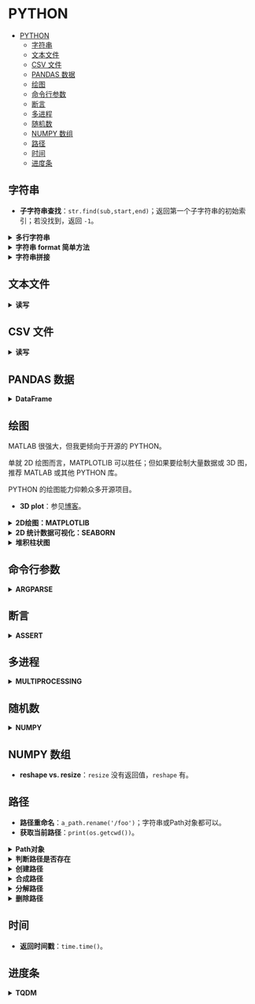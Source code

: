 # PYTHON

- [PYTHON](#python)
  - [字符串](#字符串)
  - [文本文件](#文本文件)
  - [CSV 文件](#csv-文件)
  - [PANDAS 数据](#pandas-数据)
  - [绘图](#绘图)
  - [命令行参数](#命令行参数)
  - [断言](#断言)
  - [多进程](#多进程)
  - [随机数](#随机数)
  - [NUMPY 数组](#numpy-数组)
  - [路径](#路径)
  - [时间](#时间)
  - [进度条](#进度条)

## 字符串

- **子字符串查找**：`str.find(sub,start,end)`；返回第一个子字符串的初始索引；若没找到，返回 `-1`。

<details>
<summary><b>多行字符串</b></summary>
<p>

```python
print("""Hello!
Welcome!
Goodbye!"""
)
```

```bash
Hello!
Welcome!
Goodbye!
```

尽量不要缩进，否则输出也有缩进。

</p>
</details>

<details>
<summary><b>字符串 format 简单方法</b></summary>
<p>

应该是 3.8 的新特性。

```python
name = 'Ryan'
print(f'My name is {name}.')
```

```bash
My name is Ryan.
```

</p>
</details>

<details>
<summary><b>字符串拼接</b></summary>
<p>

```python
a = 'Hello ' + 'World!'
print(a)

b = (
    'Hello '
    'World!'
    )
print(b)
```

```bash
Hello World!
Hello World!
```

注意，第二种写法没有逗号，否则就变成 tuple 了。

</p>
</details>

## 文本文件

<details>
<summary><b>读写</b></summary>
<p>

```python
fp = open("xxx.txt", 'w')
fp.write("haha\nhaha")
fp.close()
```

逐行读：

```python
while True:
    line = fp.readline()
    if not line:
        break
```

NUMPY 提供了更快的二进制读写方式：`np.fromfile(fp, dtype=np.uint8, count=block_size)`。

</p>
</details>

## CSV 文件

<details>
<summary><b>读写</b></summary>
<p>

采用一般文本文件的读取方法：

```python
import csv

csv_path = 'demo.csv'

# read
csv_fp = open(csv_path, 'r', newline='')
reader = csv.reader(csv_fp)
for line_list in reader:
    print(line_list)

# write
csv_fp = open(csv_path, 'w', newline='')
writer = csv.writer(csv_fp)
writer.writerow(['index_vid','psnr_ori','psnr_enh','dpsnr','name_vid'])

csv_fp.close()
```

使用 PANDAS 更智能。

```python
import pandas as pd

df = pd.read_csv(csv_file)
saved_column = df.column_name  # you can also use df['column_name']
```

</p>
</details>

## PANDAS 数据

<details>
<summary><b>DataFrame</b></summary>
<p>

每一列都是数据，对应一个标签。用字典表示：

```python
d = {'col1': [1, 2], 'col2': [3, 4]}
df = pd.DataFrame(data=d)
```

</p>
</details>

## 绘图

MATLAB 很强大，但我更倾向于开源的 PYTHON。

单就 2D 绘图而言，MATPLOTLIB 可以胜任；但如果要绘制大量数据或 3D 图，推荐 MATLAB 或其他 PYTHON 库。

PYTHON 的绘图能力仰赖众多开源项目。

- **3D plot**：参见[博客](https://blog.csdn.net/u014636245/article/details/82799573)。

<details>
<summary><b>2D绘图：MATPLOTLIB</b></summary>
<p>

```python
import matplotlib.pyplot as plt

plt.plot(result)

plt.title(f'dMSE, QP={qp}')
plt.xlabel('TV')
plt.ylabel('dMSE')

plt.show()

plt.savefig('demo.png')

plt.clf()  # 如果要画新图，需要清除当前内容，但保留窗口
```

参考[官方教程](https://matplotlib.org/tutorials/introductory/pyplot.html)。

</p>
</details>

<details>
<summary><b>2D 统计数据可视化：SEABORN</b></summary>
<p>

SEABORN 擅长将 2D 统计数据可视化。由于其抽象性，使得作者可以更关注数据本身，而不是代码细节。

SEABORN 的基础是 MATPLOTLIB，常用数据格式为 PANDAS。

参见：

- [概览](https://seaborn.pydata.org/index.html)
- [所有教程](https://seaborn.pydata.org/tutorial.html)
- [可接受的数据结构](https://seaborn.pydata.org/tutorial/data_structure.html)

```python
d = {'iter': val_logs['iter'], 'PSNR': val_logs['PSNR']}
df = pd.DataFrame(data=d)

sns_fig = sns.relplot(data=df, x='iter', y='PSNR')  # 绘制关系图

sns_fig.savefig('output.png')  # 保存图像
```

</p>
</details>

<details>
<summary><b>堆积柱状图</b></summary>
<p>

每次 `bar` 都建立在底层 bar 之上。

```python
plt.bar(index_lst, new_y_lst, width=3, bottom=old_y_acc_lst)
```

默认 hold，直至 `plt.show()`。

</p>
</details>

## 命令行参数

<details>
<summary><b>ARGPARSE</b></summary>
<p>

> 常规用法

- 设置长 + 短命名，注意引用时为长命名。
- 设置默认值，使用时可缺省，方便。
- 写一段话，描述参数的含义，方便理解。

```python
import argparse

parser = argparse.ArgumentParser()
parser.add_argument('-io_v', '--io_val', type=str, \
    default="disk", \
    help="IO backend for validation: (lmdb | disk*)."
    )

opts = parser.parse_args()
print(opts.io_val)

opts_dict = vars(opts)  # 转换成字典，方便 log 逐行打印
log_fp.write(opts_dict['io_val'] + '\n')
```

也可以输入列表：

```python
parser = argparse.ArgumentParser()
parser.add_argument('gpu', metavar='N', type=int, nargs='+')
args = parser.parse_args()
print(args.gpu)

python test.py 0 1 2 3
```

有时可以对参数分组（例如训练集和测试集都有相同含义的参数）：

```python
group1 = parser.add_argument_group("group 1")
group2 = parser.add_argument_group("group 2")

group1.add_argument("--option1")
group2.add_argument("--option2")
```

</p>
</details>

## 断言

<details>
<summary><b>ASSERT</b></summary>
<p>

```python
assert not op.exists(a_path), "ALREADY EXISTS!"

a = "haha"
b = "hahha"
assert a in b, (f"{a} is not in "
    f"{b}!")
```

</p>
</details>

## 多进程

<details>
<summary><b>MULTIPROCESSING</b></summary>
<p>

pool of workers：

- `apply_async`：支持异步，非阻塞，返回结果后回调。
- `map`：阻塞，直至结果返回。
- `close`：关闭进程池，不再接受新任务。
- `join`：主进程阻塞，等待子进程退出。要在 `close` 后使用。

```python
import multiprocessing as mp
import time


def func_demo(proc_id):
    print(f"start {proc_id}")
    time.sleep(3)
    print(f"end {proc_id}")


if __name__ == '__main__':  # WINDOWS 下要写在里面
    pool = mp.Pool(processes=2)  # 最多 2 个进程并行
    proc_id_list = list(range(4)) # 0 -> 3
    for proc_id in proc_id_list:
        pool.apply_async(func=func_demo, args=(proc_id, ))
    pool.close()  # 禁止新进程加入
    pool.join()  # 阻塞，等所有子进程结束（再完成后面代码）
```

```bash
start 0
start 1
end 0
end 1
start 2
start 3
end 2
end 3
```

可以看到，同时只有 2 个进程并行。即当 0 和 1 执行后，循环阻塞，直至 0 结束后，2 或 3 才开始执行。

曾经在 `pool.apply_asygn(func)` 外面写 `pbar.update()`。后果是，pbar 速度飞快，然而 `func()` 却没有执行完。通过查看 htop 可知，`apply_sygn(func)` 是创建了众多进程，并且不受外部代码影响（不堵塞），直到 `pool.close()`。因此，`pbar.update()` 应放到 `callback()` 内部。否则进度是虚假的。

```python
...
callback=lambda x :pbar.update(1)
```

注意得有一个形参 x 。因为 `callback` 必须接收参数，哪怕是无用的。能放到 `func()` 里吗？貌似可以，但冲突很严重，速度慢。

以下介绍背景知识和原理。

进程 vs. 线程，参考[知乎](https://zhuanlan.zhihu.com/p/76343641)。

当我们启动程序时，系统中至少启动了一个对应进程。而一个进程可以包含多个线程。
这些线程可以共享进程空间中的内存空间。如果不加以管理，程序容易发生逻辑错误。
因此常用锁或信号量等机制来限制公共资源的使用。

作者开启了 PYTHON 中的多线程，发现单线程和多线程在速度上几乎没有区别。
原因：在 PYTHON 中，同一时刻只有一个线程运行，约束方式即 GIL 锁。
因此，PYTHON 的多线程不是并行，而是并发。

![python-1](../imgs/python_1.jpg)

如图，PYTHON 在工作一段时间（check interval）后，会主动释放 GIL，让其他线程也参与工作。
在 PYTHON 中，该间隔为 15 ms。

为了sidestep GIL 问题，我们可以使用多进程而不是多线程。
由于不同进程是在不同 GPU 上执行的，因此可实现真正的并行。

回调函数，参考[知乎](https://www.zhihu.com/question/19801131)。

回调函数（callback）：当 func 结束时，会调用回调函数；回调函数的参数即 func 的返回值。
显然，为了实现回调，我们需要将 callback 函数传递给 func。
回调函数使得功能剥离，更灵活。

</p>
</details>

## 随机数

<details>
<summary><b>NUMPY</b></summary>
<p>

```python
np.random.choice(a_list)
```

从列表或迭代器中随机选一个。

</p>
</details>

## NUMPY 数组

- **reshape vs. resize**：`resize` 没有返回值，`reshape` 有。

## 路径

- **路径重命名**：`a_path.rename('/foo')`；字符串或Path对象都可以。
- **获取当前路径**：`print(os.getcwd())`。

<details>
<summary><b>Path对象</b></summary>
<p>

```python
from pathlib import Path
file_path = Path('C:/Files/file.csv')
```

`str(file_path)` 即可转变回正常字符串，可以执行 `split` 等字符串操作。

</p>
</details>

<details>
<summary><b>判断路径是否存在</b></summary>
<p>

```python
if not os.path.exists(<dir_path>):
    pass

from pathlib import Path
file_path = Path('C:/Files/file.csv')
file_path.exists()  # True
```

</p>
</details>

<details>
<summary><b>创建路径</b></summary>
<p>

```python
if not os.exists(<dir_path>):
    os.makedirs(<dir_path>)

a_Path_object.mkdir(parents=True)  # 可以代替 makedirs 的功能
```

</p>
</details>

<details>
<summary><b>合成路径</b></summary>
<p>

```python
import os.path as op
os.path.join("/home", "usrname")

from pathlib import Path
root_path = Path('C:/Files')  # 你没看错，无论系统，都用正斜杠即可！
file_path = root_path / 'file.csv'  # 比 os 简单
```

</p>
</details>

<details>
<summary><b>分解路径</b></summary>
<p>

例如提取最高层文件夹名：

```python
os.path.basename("/home/usrname/xxx.yuv").split(".")[0]

from pathlib import Path
file_path = Path('C:/Files/file.csv')
file_path.stem  # file
file_path.name  # file.csv
file_path.suffix  # csv

a_path = Path('/aa/bb/cc')
a_path.name # 'cc'
```

</p>
</details>

<details>
<summary><b>删除路径</b></summary>
<p>

只能删空路径：

```python
os.removedirs(<dir_path>)  # 只能删除空路径

shutil.rmtree(<dir_path>)  # 递归删除文件夹及文件
```

</p>
</details>

## 时间

- **返回时间戳**：`time.time()`。

## 进度条

<details>
<summary><b>TQDM</b></summary>
<p>

```python
from tqdm import tqdm

# 基础用法
for i in tqdm(range(1e3)):
    pass

# 简化的基础用法
for i in trange(1e3):
    pass

# 手动控制更新
with tqdm(total=1e3) as pbar:
    for i in range(1e2):
        pbar.update(10)  # 每次更新，进度 + 10

# 设置文字描述
pbar = tqdm([name1, name2, name3])
for name in pbar:
    pbar.set_description("processing %s" % name)

# 进一步设置属性（如宽度和描述）
tqdm(alist, ncols=80)  # 可以避免太宽导致的换行显示
# 可以把 eta 等去掉，只保留描述，百分比和 bar
with tqdm(
    total=60*24,
    ncols=40,
    bar_format='{desc}{percentage:.1f}% |{bar}|'
    ) as pbar:
    pbar.update(accum_minute)

# 关闭对象
# 最好在每个 pbar 完成使命后关闭；否则不换行。
pbar.close()
```

</p>
</details>
